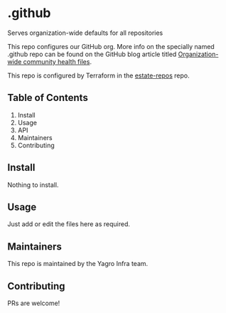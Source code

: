 [//]: # (STANDARD README)
[//]: # (https://github.com/RichardLitt/standard-readme)
[//]: # (----------------------------------------------)
[//]: # (Uncomment optional sections as required)
[//]: # (----------------------------------------------)

[//]: # (Title)
[//]: # (Match repository name)
[//]: # (REQUIRED)

# .github

[//]: # (Banner)
[//]: # (OPTIONAL)
[//]: # (Must not have its own title)
[//]: # (Must link to local image in current repository)



[//]: # (Badges)
[//]: # (OPTIONAL)
[//]: # (Must not have its own title)



[//]: # (Short description)
[//]: # (REQUIRED)
[//]: # (An overview of the intentions of this repo)
[//]: # (Must not have its own title)
[//]: # (Must be less than 120 characters)
[//]: # (Must match GitHub's description)

Serves organization-wide defaults for all repositories

[//]: # (Long Description)
[//]: # (OPTIONAL)
[//]: # (Must not have its own title)
[//]: # (A detailed description of the repo)

This repo configures our GitHub org. More info on the specially named .github repo can be found 
on the GitHub blog article titled
[Organization-wide community health files](https://github.blog/changelog/2019-02-21-organization-wide-community-health-files/).

[//]: # (Configured by Terraform)
[//]: # (REQUIRED)
[//]: # (Must not have its own title)
[//]: # (Ensures that everyone is aware that this repo is configured by Terraform.)
This repo is configured by Terraform in the
[estate-repos](https://github.com/Yagro-Ltd/estate-repos) repo.

## Table of Contents

[//]: # (REQUIRED)
[//]: # (Delete as appropriate)

1. Install
1. Usage
1. API
1. Maintainers
1. Contributing


## Install
[//]: # (Explain how to install the thing.)
[//]: # (OPTIONAL IF documentation repo)
[//]: # (ELSE REQUIRED)

Nothing to install.

## Usage
[//]: # (REQUIRED)
[//]: # (Explain what the thing does. Use screenshots and/or videos.)

Just add or edit the files here as required.

## Maintainers
[//]: # (OPTIONAL)
[//]: # (List maintainers for this repository)
[//]: # (along with one way of contacting them - GitHub link or email.)

This repo is maintained by the Yagro Infra team.


## Contributing
[//]: # (REQUIRED)
PRs are welcome!
